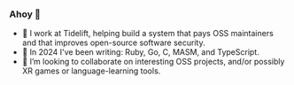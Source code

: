 ### Ahoy 🤝

- 🔭 I work at Tidelift, helping build a system that pays OSS maintainers and that improves open-source software security.
- 🌱 In 2024 I've been writing: Ruby, Go, C, MASM, and TypeScript.
- 👯 I’m looking to collaborate on interesting OSS projects, and/or possibly XR games or language-learning tools.
